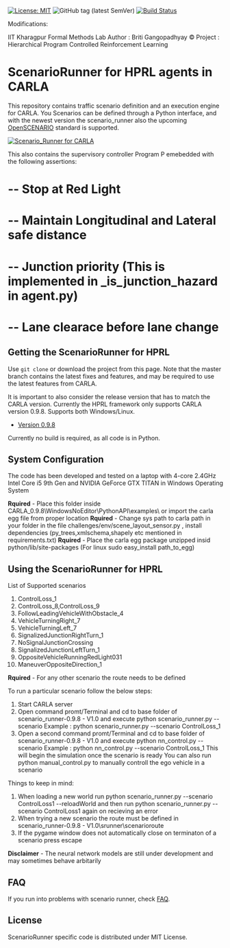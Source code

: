 [![License: MIT](https://img.shields.io/badge/License-MIT-yellow.svg)](https://opensource.org/licenses/MIT)
![GitHub tag (latest SemVer)](https://img.shields.io/github/tag/carla-simulator/scenario_runner.svg)
[![Build Status](https://travis-ci.com/carla-simulator/scenario_runner.svg?branch=master)](https://travis-ci.com/carla/scenario_runner)

Modifications:

IIT Kharagpur
Formal Methods Lab
Author : Briti Gangopadhyay ©
Project : Hierarchical Program Controlled Reinforcement Learning

ScenarioRunner for HPRL agents in CARLA
=======================================
This repository contains traffic scenario definition and an execution engine
for CARLA. You 
Scenarios can be defined through a Python interface, and with the newest version
the scenario_runner also the upcoming [OpenSCENARIO](http://www.openscenario.org/) standard is supported.

[![Scenario_Runner for CARLA](Docs/img/scenario_runner_video.png)](https://youtu.be/ChmF8IFagpo?t=68)

This also contains the supervisory controller Program P emebedded with the following assertions:
# -- Stop at Red Light
# -- Maintain Longitudinal and Lateral safe distance
# -- Junction priority (This is implemented in _is_junction_hazard in agent.py)
# -- Lane clearace before lane change


Getting the ScenarioRunner for HPRL
-----------------------------------

Use `git clone` or download the project from this page. Note that the master
branch contains the latest fixes and features, and may be required to use the latest features from CARLA.

It is important to also consider the release version that has to match the CARLA version. Currently the HPRL framework only supports CARLA version 0.9.8.
Supports both Windows/Linux.

* [Version 0.9.8](https://github.com/carla-simulator/scenario_runner/releases/tag/v0.9.8) 


Currently no build is required, as all code is in Python.

System Configuration
--------------------

The code has been developed and tested on a laptop with 4-core 2.4GHz Intel Core i5 9th Gen and NVIDIA GeForce GTX TITAN
in Windows Operating System

**Rquired** - Place this folder inside CARLA_0.9.8\WindowsNoEditor\PythonAPI\examples\ or import the carla egg file from proper location
**Rquired** - Change sys path to carla path in your folder in the file challenges/env/scene_layout_sensor.py , install dependencies (py_trees,xmlschema,shapely etc mentioned in requirements.txt)
**Rquired** - Place the carla egg package unzipped insid python/lib/site-packages (For linux sudo easy_install path_to_egg)

Using the ScenarioRunner for HPRL
---------------------------------

List of Supported scenarios
1) ControlLoss_1
2) ControlLoss_8,ControlLoss_9
3) FollowLeadingVehicleWithObstacle_4
4) VehicleTurningRight_7
5) VehicleTurningLeft_7
6) SignalizedJunctionRightTurn_1
7) NoSignalJunctionCrossing
8) SignalizedJunctionLeftTurn_1
9) OppositeVehicleRunningRedLight031
10) ManeuverOppositeDirection_1

**Rquired** - For any other scenario the route needs to be defined

To run a particular scenario follow the below steps:
1) Start CARLA server
2) Open command promt/Terminal and cd to base folder of scenario_runner-0.9.8 - V1.0 and execute python scenario_runner.py --scenario <Scenario Name>
Example : python scenario_runner.py --scenario ControlLoss_1
3) Open a second command promt/Terminal and cd to base folder of scenario_runner-0.9.8 - V1.0 and execute python nn_control.py --scenario <Scenario Name>
Example : python nn_control.py --scenario ControlLoss_1
This will begin the simulation once the scenario is ready
You can also run python manual_control.py to manually controll the ego vehicle in a scenario

Things to keep in mind:
1) When loading a new world run python scenario_runner.py --scenario ControlLoss1 --reloadWorld and then run python scenario_runner.py --scenario ControlLoss1 again on recieving an error
2) When trying a new scenario the route must be defined in scenario_runner-0.9.8 - V1.0\srunner\scenarioroute
3) If the pygame window does not automatically close on terminaton of a scenario press escape

**Disclaimer** - The neural network models are still under development and may sometimes behave arbitarily

FAQ
------

If you run into problems with scenario runner, check
[FAQ](http://carla.readthedocs.io/en/latest/faq/).

License
-------

ScenarioRunner specific code is distributed under MIT License.
